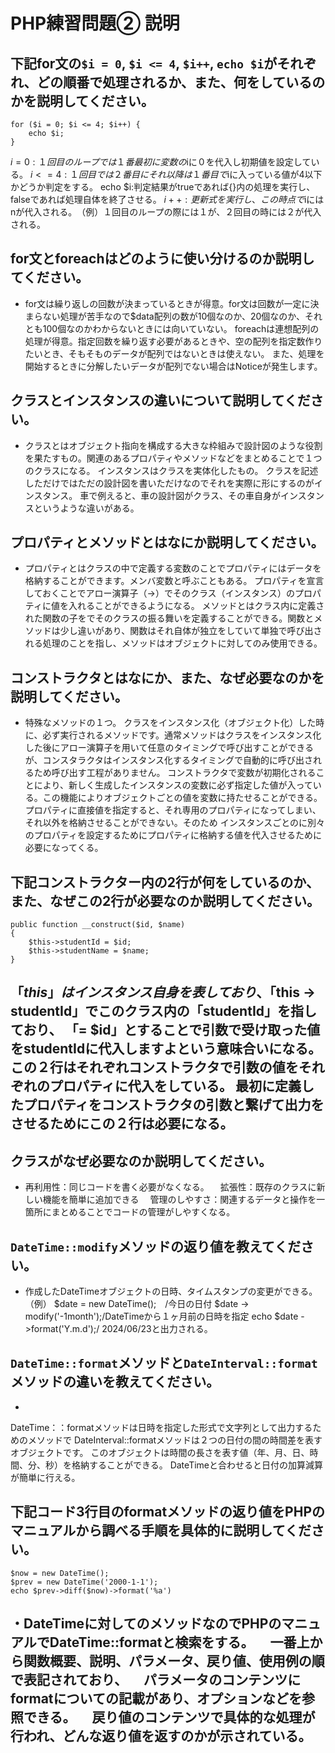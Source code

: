 # PHP練習問題② 説明

## 下記for文の`$i = 0`, `$i <= 4`, `$i++`, `echo $i`がそれぞれ、どの順番で処理されるか、また、何をしているのかを説明してください。

```
for ($i = 0; $i <= 4; $i++) {
    echo $i;
}
```
$i = 0 :１回目のループでは１番最初に変数の$iに０を代入し初期値を設定している。
$i <= 4 :　１回目では２番目にそれ以降は１番目で$iに入っている値が4以下かどうか判定をする。
echo $i:判定結果がtrueであれば{}内の処理を実行し、falseであれば処理自体を終了させる。
$i++: 更新式を実行し、この時点で$iにはnが代入される。　（例）１回目のループの際には１が、２回目の時には２が代入される。



## for文とforeachはどのように使い分けるのか説明してください。
- for文は繰り返しの回数が決まっているときが得意。for文は回数が一定に決まらない処理が苦手なので$data配列の数が10個なのか、20個なのか、それとも100個なのかわからないときには向いていない。
foreachは連想配列の処理が得意。指定回数を繰り返す必要があるときや、空の配列を指定数作りたいとき、そもそものデータが配列ではないときは使えない。
また、処理を開始するときに分解したいデータが配列でない場合はNoticeが発生します。



## クラスとインスタンスの違いについて説明してください。
- クラスとはオブジェクト指向を構成する大きな枠組みで設計図のような役割を果たすもの。関連のあるプロパティやメソッドなどをまとめることで１つのクラスになる。
インスタンスはクラスを実体化したもの。
クラスを記述しただけではただの設計図を書いただけなのでそれを実際に形にするのがインスタンス。
車で例えると、車の設計図がクラス、その車自身がインスタンスというような違いがある。

## プロパティとメソッドとはなにか説明してください。
- プロパティとはクラスの中で定義する変数のことでプロパティにはデータを格納することができます。メンバ変数と呼ぶこともある。
プロパティを宣言しておくことでアロー演算子（->）でそのクラス（インスタンス）のプロパティに値を入れることができるようになる。
メソッドとはクラス内に定義された関数の子をでそのクラスの振る舞いを定義することができる。関数とメソッドは少し違いがあり、関数はそれ自体が独立をしていて単独で呼び出される処理のことを指し、メソッドはオブジェクトに対してのみ使用できる。

## コンストラクタとはなにか、また、なぜ必要なのかを説明してください。
- 特殊なメソッドの１つ。
クラスをインスタンス化（オブジェクト化）した時に、必ず実行されるメソッドです。通常メソッドはクラスをインスタンス化した後にアロー演算子を用いて任意のタイミングで呼び出すことができるが、コンスタラクタはインスタンス化するタイミングで自動的に呼び出されるため呼び出す工程がありません。
コンストラクタで変数が初期化されることにより、新しく生成したインスタンスの変数に必ず指定した値が入っている。この機能によりオブジェクトごとの値を変数に持たせることができる。
プロパティに直接値を指定すると、それ専用のプロパティになってしまい、それ以外を格納させることができない。そのため
インスタンスごとのに別々のプロパティを設定するためにプロパティに格納する値を代入させるために必要になってくる。

## 下記コンストラクター内の2行が何をしているのか、また、なぜこの2行が必要なのか説明してください。
```
public function __construct($id, $name)
{
    $this->studentId = $id;
    $this->studentName = $name;
}
```
「$this」はインスタンス自身を表しており、「$this -> studentId」でこのクラス内の「studentId」を指しており、
「= $id」とすることで引数で受け取った値をstudentIdに代入しますよという意味合いになる。
この２行はそれぞれコンストラクタで引数の値をそれぞれのプロパティに代入をしている。
最初に定義したプロパティをコンストラクタの引数と繋げて出力をさせるためにこの２行は必要になる。
- 

## クラスがなぜ必要なのか説明してください。
- 再利用性：同じコードを書く必要がなくなる。
　拡張性：既存のクラスに新しい機能を簡単に追加できる
　管理のしやすさ：関連するデータと操作を一箇所にまとめることでコードの管理がしやすくなる。


## `DateTime::modify`メソッドの返り値を教えてください。
- 作成したDateTimeオブジェクトの日時、タイムスタンプの変更ができる。
（例）
$date = new DateTime();　/今日の日付
$date -> modify('-1month');/DateTimeから１ヶ月前の日時を指定
echo $date ->format('Y.m.d');/ 2024/06/23と出力される。

## `DateTime::format`メソッドと`DateInterval::format`メソッドの違いを教えてください。
- 
DateTime：：formatメソッドは日時を指定した形式で文字列として出力するためのメソッドで
DateInterval::formatメソッドは２つの日付の間の時間差を表すオブジェクトです。
このオブジェクトは時間の長さを表す値（年、月、日、時間、分、秒）を格納することができる。
DateTimeと合わせると日付の加算減算が簡単に行える。


## 下記コード3行目のformatメソッドの返り値をPHPのマニュアルから調べる手順を具体的に説明してください。
```
$now = new DateTime();
$prev = new DateTime('2000-1-1');
echo $prev->diff($now)->format('%a')
```

・DateTimeに対してのメソッドなのでPHPのマニュアルでDateTime::formatと検索をする。
　一番上から関数概要、説明、パラメータ、戻り値、使用例の順で表記されており、
　パラメータのコンテンツにformatについての記載があり、オプションなどを参照できる。
　戻り値のコンテンツで具体的な処理が行われ、どんな返り値を返すのかが示されている。
- 